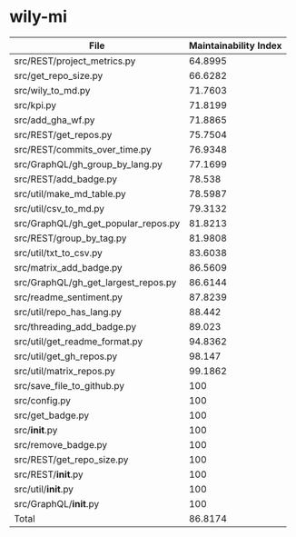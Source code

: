 # wily-mi

| File                                |   Maintainability Index |
| --- | --- |
| src/REST/project_metrics.py         |                 64.8995 |
| src/get_repo_size.py                |                 66.6282 |
| src/wily_to_md.py                   |                 71.7603 |
| src/kpi.py                          |                 71.8199 |
| src/add_gha_wf.py                   |                 71.8865 |
| src/REST/get_repos.py               |                 75.7504 |
| src/REST/commits_over_time.py       |                 76.9348 |
| src/GraphQL/gh_group_by_lang.py     |                 77.1699 |
| src/REST/add_badge.py               |                 78.538  |
| src/util/make_md_table.py           |                 78.5987 |
| src/util/csv_to_md.py               |                 79.3132 |
| src/GraphQL/gh_get_popular_repos.py |                 81.8213 |
| src/REST/group_by_tag.py            |                 81.9808 |
| src/util/txt_to_csv.py              |                 83.6038 |
| src/matrix_add_badge.py             |                 86.5609 |
| src/GraphQL/gh_get_largest_repos.py |                 86.6144 |
| src/readme_sentiment.py             |                 87.8239 |
| src/util/repo_has_lang.py           |                 88.442  |
| src/threading_add_badge.py          |                 89.023  |
| src/util/get_readme_format.py       |                 94.8362 |
| src/util/get_gh_repos.py            |                 98.147  |
| src/util/matrix_repos.py            |                 99.1862 |
| src/save_file_to_github.py          |                100      |
| src/config.py                       |                100      |
| src/get_badge.py                    |                100      |
| src/__init__.py                     |                100      |
| src/remove_badge.py                 |                100      |
| src/REST/get_repo_size.py           |                100      |
| src/REST/__init__.py                |                100      |
| src/util/__init__.py                |                100      |
| src/GraphQL/__init__.py             |                100      |
| Total                               |                 86.8174 |
